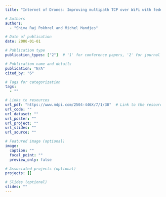 ```yaml
---
title: "Internet of Drones: Improving multipath TCP over WiFi with federated multi-armed bandits for limitless connectivity"

# Authors
authors:
  - "Shiva Raj Pokhrel and Michel Mandjes"

# Date of publication
date: 2000-01-01

# Publication type
publication_types: ["2"]  # '1' for conference papers, '2' for journal articles, '3' for preprints

# Publication name and details
publication: "N/A"
cited_by: "6"

# Tags for categorization
tags:
  - ""

# Links to resources
url_pdf: "https://www.mdpi.com/2504-446X/7/1/30"  # Link to the resource
url_code: ""
url_dataset: ""
url_poster: ""
url_project: ""
url_slides: ""
url_source: ""

# Featured image (optional)
image:
  caption: ""
  focal_point: ""
  preview_only: false

# Associated projects (optional)
projects: []

# Slides (optional)
slides: ""
---
```

